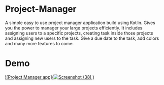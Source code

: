 # Project-Manager
A simple easy to use project manager application build using Kotlin. Gives you the power to manager your large projects efficiently. It includes assigning users to a specific projects, creating task inside those projects and assigning new users to the task. Give a due date to the task, add colors and many more features to come. 

# Demo
[![Project Manager app](![Screenshot (38)](https://github.com/RohanTemgire/Project-Manager/assets/56552357/cedbc8d3-c6ca-4deb-98a5-baaa2d24f7c1)
)](https://www.youtube.com/watch?v=_SHrJql-aYE&ab_channel=RohanTemgire)

